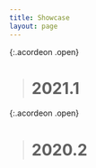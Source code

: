 ```yaml
---
title: Showcase
layout: page    
---
```



{:.acordeon .open}
> # 2021.1


{:.acordeon .open}
> # 2020.2 

<script type="text/javascript">



</script>
